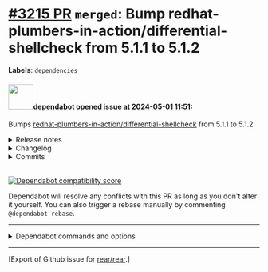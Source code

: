 [\#3215 PR](https://github.com/rear/rear/pull/3215) `merged`: Bump redhat-plumbers-in-action/differential-shellcheck from 5.1.1 to 5.1.2
========================================================================================================================================

**Labels**: `dependencies`

#### <img src="https://avatars.githubusercontent.com/in/29110?v=4" width="50">[dependabot](https://github.com/apps/dependabot) opened issue at [2024-05-01 11:51](https://github.com/rear/rear/pull/3215):

Bumps
[redhat-plumbers-in-action/differential-shellcheck](https://github.com/redhat-plumbers-in-action/differential-shellcheck)
from 5.1.1 to 5.1.2.

<details>
<summary>Release notes</summary>
<p><em>Sourced from <a href="https://github.com/redhat-plumbers-in-action/differential-shellcheck/releases">redhat-plumbers-in-action/differential-shellcheck's releases</a>.</em></p>
<blockquote>
<h2>v5.1.2</h2>
<h1>What's Changed</h1>
<h2>Bug Fixes</h2>
<ul>
<li>Fix curl Argument list too long by using a payload.json file (<a href="https://redirect.github.com/redhat-plumbers-in-action/differential-shellcheck/issues/376">#376</a>) <a href="https://github.com/mpoberezhniy"><code>@​mpoberezhniy</code></a></li>
</ul>
<h2>Documentation</h2>
<ul>
<li>Add alt properties to images :framed_picture:  (<a href="https://redirect.github.com/redhat-plumbers-in-action/differential-shellcheck/issues/392">#392</a>) <a href="https://github.com/jamacku"><code>@​jamacku</code></a></li>
<li>Make <code>fetch-depth: 0</code> more visible in example :warning:  (<a href="https://redirect.github.com/redhat-plumbers-in-action/differential-shellcheck/issues/391">#391</a>) <a href="https://github.com/jamacku"><code>@​jamacku</code></a></li>
</ul>
<h2>Dependency Updates</h2>
<ul>
<li>build(deps): bump Fedora from <code>f39</code> to <code>f40</code> (<a href="https://redirect.github.com/redhat-plumbers-in-action/differential-shellcheck/issues/378">#378</a>) <a href="https://github.com/dependabot"><code>@​dependabot</code></a></li>
</ul>
<!-- raw HTML omitted -->
<ul>
<li>build(deps): bump docker/build-push-action from 5.1.0 to 5.3.0 (<a href="https://redirect.github.com/redhat-plumbers-in-action/differential-shellcheck/issues/386">#386</a>) <a href="https://github.com/dependabot"><code>@​dependabot</code></a></li>
<li>build(deps): bump actions/upload-artifact from 4.3.1 to 4.3.3 (<a href="https://redirect.github.com/redhat-plumbers-in-action/differential-shellcheck/issues/387">#387</a>) <a href="https://github.com/dependabot"><code>@​dependabot</code></a></li>
<li>build(deps): bump actions/checkout from 4.1.1 to 4.1.4 (<a href="https://redirect.github.com/redhat-plumbers-in-action/differential-shellcheck/issues/388">#388</a>) <a href="https://github.com/dependabot"><code>@​dependabot</code></a></li>
<li>build(deps): bump docker/setup-buildx-action from 3.2.0 to 3.3.0 (<a href="https://redirect.github.com/redhat-plumbers-in-action/differential-shellcheck/issues/389">#389</a>) <a href="https://github.com/dependabot"><code>@​dependabot</code></a></li>
<li>build(deps): bump super-linter/super-linter from 5.7.2 to 6.4.1 (<a href="https://redirect.github.com/redhat-plumbers-in-action/differential-shellcheck/issues/381">#381</a>) <a href="https://github.com/dependabot"><code>@​dependabot</code></a></li>
<li>build(deps): bump redhat-plumbers-in-action/advanced-issue-labeler from 3.0.0 to 3.1.0 (<a href="https://redirect.github.com/redhat-plumbers-in-action/differential-shellcheck/issues/384">#384</a>) <a href="https://github.com/dependabot"><code>@​dependabot</code></a></li>
<li>build(deps): bump codecov/codecov-action from 3.1.4 to 4.3.0 (<a href="https://redirect.github.com/redhat-plumbers-in-action/differential-shellcheck/issues/385">#385</a>) <a href="https://github.com/jamacku"><code>@​jamacku</code></a></li>
<li>build(deps): bump test/bats from <code>12c23ed</code> to <code>a751f3d</code> (<a href="https://redirect.github.com/redhat-plumbers-in-action/differential-shellcheck/issues/382">#382</a>) <a href="https://github.com/dependabot"><code>@​dependabot</code></a></li>
<li>build(deps): bump dorny/paths-filter from 3.0.0 to 3.0.2 (<a href="https://redirect.github.com/redhat-plumbers-in-action/differential-shellcheck/issues/380">#380</a>) <a href="https://github.com/dependabot"><code>@​dependabot</code></a></li>
<li>build(deps): bump github/codeql-action from 3.24.6 to 3.25.3 (<a href="https://redirect.github.com/redhat-plumbers-in-action/differential-shellcheck/issues/379">#379</a>) <a href="https://github.com/dependabot"><code>@​dependabot</code></a></li>
<li>build(deps): bump bobheadxi/deployments from 1.4.0 to 1.5.0 (<a href="https://redirect.github.com/redhat-plumbers-in-action/differential-shellcheck/issues/368">#368</a>) <a href="https://github.com/dependabot"><code>@​dependabot</code></a></li>
<li>build(deps): bump docker/login-action from 3.0.0 to 3.1.0 (<a href="https://redirect.github.com/redhat-plumbers-in-action/differential-shellcheck/issues/367">#367</a>) <a href="https://github.com/dependabot"><code>@​dependabot</code></a></li>
<li>build(deps): bump docker/setup-buildx-action from 3.0.0 to 3.2.0 (<a href="https://redirect.github.com/redhat-plumbers-in-action/differential-shellcheck/issues/366">#366</a>) <a href="https://github.com/dependabot"><code>@​dependabot</code></a></li>
<li>build(deps): bump test/bats from <code>2d905aa</code> to <code>12c23ed</code> (<a href="https://redirect.github.com/redhat-plumbers-in-action/differential-shellcheck/issues/370">#370</a>) <a href="https://github.com/dependabot"><code>@​dependabot</code></a></li>
</ul>
<!-- raw HTML omitted -->
<p><strong>Full Changelog</strong>: <a href="https://github.com/redhat-plumbers-in-action/differential-shellcheck/compare/v5.1.1...v5.1.2">https://github.com/redhat-plumbers-in-action/differential-shellcheck/compare/v5.1.1...v5.1.2</a></p>
</blockquote>
</details>
<details>
<summary>Changelog</summary>
<p><em>Sourced from <a href="https://github.com/redhat-plumbers-in-action/differential-shellcheck/blob/main/docs/CHANGELOG.md">redhat-plumbers-in-action/differential-shellcheck's changelog</a>.</em></p>
<blockquote>
<h1>Changelog</h1>
<h2>Next release</h2>
<ul>
<li>Update <code>csutils</code> (<code>csdiff</code>) to 3.2.2
<ul>
<li>propagate the imp flag as level in the SARIF format</li>
<li>propagate endLine/endColumn in the JSON and SARIF formats</li>
</ul>
</li>
</ul>
<h2>v5.1.2</h2>
<ul>
<li>Fix curl Argument list too long by using a payload.json file - by <a href="https://github.com/mpoberezhniy"><code>@​mpoberezhniy</code></a></li>
<li>Container images now based on Fedora 40</li>
<li>Update <code>csutils</code> (<code>csdiff</code>) to 3.2.1</li>
</ul>
<h2>v5.1.0</h2>
<ul>
<li>Improve shell script detection based on emacs file mode header</li>
</ul>
<h2>v5.0.2</h2>
<ul>
<li>Container images now based on Fedora 39</li>
<li>Update <code>csutils</code> (<code>csdiff</code>) to 3.1.0</li>
</ul>
<h2>v5.0.0</h2>
<ul>
<li>Added defect statistics based on severity levels. They are available in the console output and in the job Summary page.</li>
<li>New option <code>scan-directory</code>. Allows to specify directories that will be scanned. By default Differential ShellCheck scans the whole repository.</li>
<li>Show more context for ShellCheck defects and fixes in console output. The defect is now shown in the context of the surrounding code.</li>
<li>Fix autodetection of shell scripts in DEBUG mode</li>
<li>Fix detection of changed files that might cause failure on paths with special characters.</li>
<li>Fix count of scanned files in job Summary when running on push event.</li>
<li>Drop support for <code>shell-scripts</code> input</li>
<li>Drop support for <code>ignored-codes</code> input</li>
<li>Update <code>csutils</code> (<code>csdiff</code>) to 3.0.4</li>
</ul>
<h2>v4.2.2</h2>
<ul>
<li>Container images now based on Fedora 38
<ul>
<li><code>ShellCheck</code> - <code>0.8.0 -&gt; 0.9.0</code></li>
<li><code>csutils</code> - <code>3.0.0 -&gt; 3.0.2</code></li>
</ul>
</li>
</ul>
<h2>v4.2.1</h2>
<ul>
<li>Handle multiple include/exclude paths with newlines</li>
</ul>
<h2>v4.2.0</h2>
<ul>
<li>New option <code>exclude-path</code>. Allows to specify list of paths excluded from ShellCheck scanning. It supports globbing and brace expansion. e.g. <code>test/{test1,test2}/**</code></li>
<li>New option <code>include-path</code>. Similar to <code>exclude-path</code>, it allows specifying the list of paths that will be included into scanning. No further checks are performed.
It supports globbing and brace expansion. e.g. <code>fixture/**.fixture</code></li>
</ul>
<!-- raw HTML omitted -->
</blockquote>
<p>... (truncated)</p>
</details>
<details>
<summary>Commits</summary>
<ul>
<li><a href="https://github.com/redhat-plumbers-in-action/differential-shellcheck/commit/52bab0caa5249d6acd8bcd5bc7a68e69ac9319f9"><code>52bab0c</code></a> v5.1.2</li>
<li><a href="https://github.com/redhat-plumbers-in-action/differential-shellcheck/commit/e81b144ca2990615185c2243a12ee43ef8d4ea14"><code>e81b144</code></a> doc: update CHANGELOG</li>
<li><a href="https://github.com/redhat-plumbers-in-action/differential-shellcheck/commit/82657d58ba81be2da5a566983a5096f9c69b38d2"><code>82657d5</code></a> doc: add alt properties to images</li>
<li><a href="https://github.com/redhat-plumbers-in-action/differential-shellcheck/commit/40cd3641581ebe3694af5f7b3b558d3d8de8cc45"><code>40cd364</code></a> doc: make <code>fetch-depth: 0</code> more visible in example</li>
<li><a href="https://github.com/redhat-plumbers-in-action/differential-shellcheck/commit/f1e21365473c11ecb917547e6827bbdd1470a0a9"><code>f1e2136</code></a> doc: update CHANGELOG.md</li>
<li><a href="https://github.com/redhat-plumbers-in-action/differential-shellcheck/commit/b216b9ce51ebbacb9e9514edffe5f59caf3002f3"><code>b216b9c</code></a> ci: disable BASH_EXEC and SHELL_SHFMT in super-linter</li>
<li><a href="https://github.com/redhat-plumbers-in-action/differential-shellcheck/commit/065bd49dca52fe1fd1e6865afe8cf255ec4c7865"><code>065bd49</code></a> build(deps): bump fedora from <code>f39</code> to <code>f40</code></li>
<li><a href="https://github.com/redhat-plumbers-in-action/differential-shellcheck/commit/dab02d4ea9d663d4c2552eb8b3f46e1aeb81f243"><code>dab02d4</code></a> build(deps): bump docker/build-push-action from 5.1.0 to 5.3.0</li>
<li><a href="https://github.com/redhat-plumbers-in-action/differential-shellcheck/commit/e7ae14129527fe8a22136d26c9d04858565b89cf"><code>e7ae141</code></a> build(deps): bump actions/upload-artifact from 4.3.1 to 4.3.3</li>
<li><a href="https://github.com/redhat-plumbers-in-action/differential-shellcheck/commit/452fa88773a790164b0372ace4bef70b8c03f8b9"><code>452fa88</code></a> build(deps): bump actions/checkout from 4.1.1 to 4.1.4</li>
<li>Additional commits viewable in <a href="https://github.com/redhat-plumbers-in-action/differential-shellcheck/compare/c15070885a82a2c93db8a765d332c38c50dde8b3...52bab0caa5249d6acd8bcd5bc7a68e69ac9319f9">compare view</a></li>
</ul>
</details>
<br />

[![Dependabot compatibility
score](https://dependabot-badges.githubapp.com/badges/compatibility_score?dependency-name=redhat-plumbers-in-action/differential-shellcheck&package-manager=github_actions&previous-version=5.1.1&new-version=5.1.2)](https://docs.github.com/en/github/managing-security-vulnerabilities/about-dependabot-security-updates#about-compatibility-scores)

Dependabot will resolve any conflicts with this PR as long as you don't
alter it yourself. You can also trigger a rebase manually by commenting
`@dependabot rebase`.

------------------------------------------------------------------------

<details>
<summary>Dependabot commands and options</summary>
<br />

You can trigger Dependabot actions by commenting on this PR:

-   `@dependabot rebase` will rebase this PR
-   `@dependabot recreate` will recreate this PR, overwriting any edits
    that have been made to it
-   `@dependabot merge` will merge this PR after your CI passes on it
-   `@dependabot squash and merge` will squash and merge this PR after
    your CI passes on it
-   `@dependabot cancel merge` will cancel a previously requested merge
    and block automerging
-   `@dependabot reopen` will reopen this PR if it is closed
-   `@dependabot close` will close this PR and stop Dependabot
    recreating it. You can achieve the same result by closing it
    manually
-   `@dependabot show <dependency name> ignore conditions` will show all
    of the ignore conditions of the specified dependency
-   `@dependabot ignore this major version` will close this PR and stop
    Dependabot creating any more for this major version (unless you
    reopen the PR or upgrade to it yourself)
-   `@dependabot ignore this minor version` will close this PR and stop
    Dependabot creating any more for this minor version (unless you
    reopen the PR or upgrade to it yourself)
-   `@dependabot ignore this dependency` will close this PR and stop
    Dependabot creating any more for this dependency (unless you reopen
    the PR or upgrade to it yourself)

</details>

------------------------------------------------------------------------

\[Export of Github issue for
[rear/rear](https://github.com/rear/rear).\]
